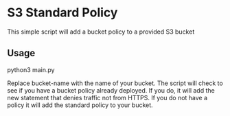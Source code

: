 # S3 Standard Policy
This simple script will add a bucket policy to a provided S3 bucket

## Usage
python3 main.py <bucket-name>

Replace bucket-name with the name of your bucket. The script will check to see if you have a bucket policy already deployed. If you do, it will add the new statement that denies traffic not from HTTPS. If you do not have a policy it will add the standard policy to your bucket.
